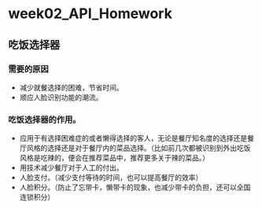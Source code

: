 # week02_API_Homework
## 吃饭选择器

### 需要的原因
* 减少就餐选择的困难，节省时间。
* 顺应人脸识别功能的潮流。

### 吃饭选择器的作用。
* 应用于有选择困难症的或者懒得选择的客人，无论是餐厅知名度的选择还是餐厅风格的选择还是对于餐厅内的菜品选择。（比如前几次都被识别到外出吃饭风格是吃辣的，便会在推荐菜品中，推荐更多关于辣的菜品。）
* 用技术减少餐厅对于人工的付出。
* 人脸支付。（减少支付等待的时间，也可以提高餐厅的效率）
* 人脸积分。（防止了忘带卡，懒带卡的现象，也减少带卡的负担，还可以全国连锁积分）
